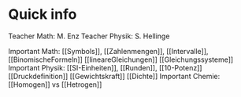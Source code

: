 # Quick info
Teacher Math: M. Enz
Teacher Physik: S. Hellinge

Important Math: [[Symbols]], [[Zahlenmengen]], [[Intervalle]], [[BinomischeFormeln]] [[lineareGleichungen]] [[Gleichungssysteme]]
Important Physik: [[SI-Einheiten]], [[Runden]], [[10-Potenz]] [[Druckdefinition]] [[Gewichtskraft]] [[Dichte]]
Important Chemie: [[Homogen]] vs [[Hetrogen]]